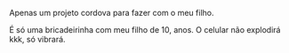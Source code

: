 Apenas um projeto cordova para fazer com o meu filho.

É só uma bricadeirinha com meu filho de 10, anos. O celular não explodirá kkk, só vibrará.